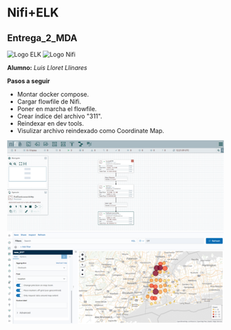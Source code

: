 # Nifi+ELK
## Entrega_2_MDA

![Logo ELK](https://www.intellectualpoint.com/wp-content/uploads/2019/05/Elk-Stack-Logo.png)
![Logo Nifi](https://www.centerity.com/wp-content/uploads/2018/08/nifi-1.png)

 __Alumno:__ *Luis Lloret Llinares*

__Pasos a seguir__

- Montar docker compose.
- Cargar flowfile de Nifi.
- Poner en marcha el flowfile.
- Crear índice del archivo "311".
- Reindexar en dev tools.
- Visulizar archivo reindexado como Coordinate Map.


![nfi flowfile](https://github.com/luisllll/Nifi-ELK/blob/main/imagenes/Flowfile.png?raw=true)
![mapa](https://github.com/luisllll/Nifi-ELK/blob/main/imagenes/mapa.png)
